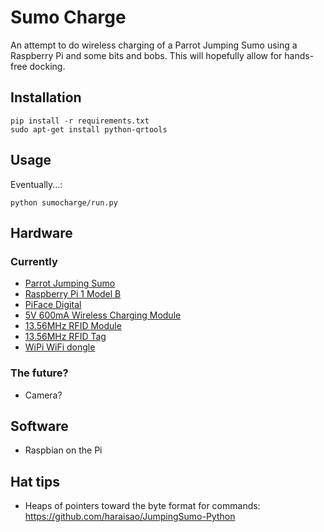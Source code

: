 # Sumo Charge

An attempt to do wireless charging of a Parrot Jumping Sumo using a Raspberry
Pi and some bits and bobs. This will hopefully allow for hands-free docking.

## Installation

    pip install -r requirements.txt
    sudo apt-get install python-qrtools

## Usage

Eventually...:

    python sumocharge/run.py

## Hardware

### Currently

 * [Parrot Jumping Sumo](http://www.parrot.com/au/products/jumping-sumo/)
 * [Raspberry Pi 1 Model B](https://www.raspberrypi.org/products/model-b/)
 * [PiFace Digital](http://www.piface.org.uk/products/piface_digital/)
 * [5V 600mA Wireless Charging Module](http://littlebirdelectronics.com.au/products/wireless-charging-module-1)
 * [13.56MHz RFID Module](http://littlebirdelectronics.com.au/products/13-56mhz-rfid-module-ios-iec-14443-type-a)
 * [13.56MHz RFID Tag](http://littlebirdelectronics.com.au/products/m1-rfid-tag-13-56mhz)
 * [WiPi WiFi dongle](http://raspberry.piaustralia.com.au/collections/wifi/products/wipi-dongle-wifi)

### The future?

 * Camera?

## Software

 * Raspbian on the Pi

## Hat tips

 * Heaps of pointers toward the byte format for commands: https://github.com/haraisao/JumpingSumo-Python
